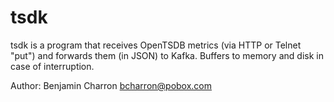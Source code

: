 # tsdk

tsdk is a program that receives OpenTSDB metrics (via HTTP or Telnet "put") and
forwards them (in JSON) to Kafka. Buffers to memory and disk in case of
interruption.

Author: Benjamin Charron <bcharron@pobox.com>
